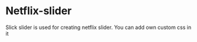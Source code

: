 # Netflix-slider
Slick slider is used for creating netflix slider. You can add own custom css in it
